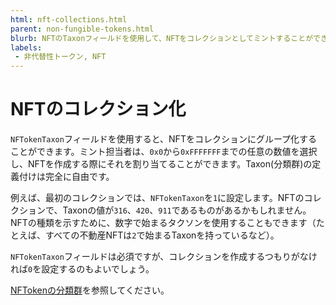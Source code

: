 ```yaml
---
html: nft-collections.html
parent: non-fungible-tokens.html
blurb: NFTのTaxonフィールドを使用して、NFTをコレクションとしてミントすることができます。
labels:
 - 非代替性トークン, NFT
---
```

# NFTのコレクション化

`NFTokenTaxon`フィールドを使用すると、NFTをコレクションにグループ化することができます。ミント担当者は、`0x0`から`0xFFFFFFF`までの任意の数値を選択し、NFTを作成する際にそれを割り当てることができます。Taxon(分類群)の定義付けは完全に自由です。

例えば、最初のコレクションでは、`NFTokenTaxon`を`1`に設定します。NFTのコレクションで、Taxonの値が`316`、`420`、`911`であるものがあるかもしれません。NFTの種類を示すために、数字で始まるタクソンを使用することもできます（たとえば、すべての不動産NFTは`2`で始まるTaxonを持っているなど）。

`NFTokenTaxon`フィールドは必須ですが、コレクションを作成するつもりがなければ`0`を設定するのもよいでしょう。

[NFTokenの分類群](nftoken.html#分類群)を参照してください。
